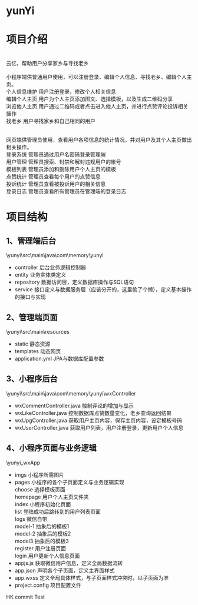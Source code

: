 # yunYi
# 项目介绍
<br>云忆，帮助用户分享家乡与寻找老乡
<br>
<br>小程序端供普通用户使用，可以注册登录、编辑个人信息、寻找老乡、编辑个人主页。
<br>    个人信息维护	用户注册登录，修改个人相关信息
<br>	编辑个人主页	用户为个人主页添加图文、选择模板，以及生成二维码分享
<br>	浏览他人主页	用户通过二维码或者点击进入他人主页，并进行点赞评论投诉相关操作
<br>	找老乡	        用户寻找家乡和自己相同的用户

<br>网页端供管理员使用，查看用户各项信息的统计情况，并对用户及其个人主页做出相关操作。
<br>    登录系统	管理员通过用户名密码登录管理端
<br>	用户管理	管理员搜索、封禁和解封违规用户的帐号
<br>	模板列表	管理员添加和删除用户个人主页的模板
<br>	点赞统计	管理员查看每个用户的点赞信息
<br>	投诉统计	管理员查看被投诉用户的相关信息
<br>	登录日志	管理员查看所有管理员在管理端的登录日志

# 项目结构
## 1、管理端后台
\yunyi\src\main\java\com\memory\yunyi
- controller 后台业务逻辑控制器
- entity 业务实体类定义
- repository 数据访问层，定义数据库操作与SQL语句
- service 接口定义与数据服务层（应该分开的，这里偷了个懒），定义基本操作的接口与实现
## 2、管理端页面
\yunyi\src\main\resources
- static 静态资源
- templates 动态网页
- application.yml JPA与数据库配置参数
## 3、小程序后台
\yunyi\src\main\java\com\memory\yunyi\wxController
- wxCommentController.java 控制评论的增加与显示
- wxLikeController.java 控制数据库点赞数量变化，老乡查询返回结果
- wxUpgController.java 获取用户主页内容，保存主页内容，设定模板号码
- wxUserController.java 获取用户列表，用户注册登录，更新用户个人信息
## 4、小程序页面与业务逻辑
\yunyi_wxApp
- imgs 小程序所需图片
- pages 小程序的各个子页面定义与业务逻辑实现
<br> choose 选择模板页面
<br> homepage 用户个人主页文件夹
<br> index 小程序初始化页面
<br> list 登陆成功后跳转到的用户列表页面
<br> logs 微信自带
<br> model-1 抽象后的模板1
<br> model-2 抽象后的模板2
<br> model3 抽象后的模板3
<br> register 用户注册页面
<br> login 用户更新个人信息页面
- appjs.js 获取微信用户信息，定义全局数据流转
- app.json 声明各个子页面，定义主界面样式
- app.wxss 定义全局具体样式，与子页面样式冲突时，以子页面为准
- project.config 项目配置文件









HK commit Test

